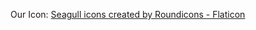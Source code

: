 Our Icon: 
<a href="https://www.flaticon.com/free-icons/seagull" title="Seagull icons">Seagull icons created by Roundicons - Flaticon</a>
